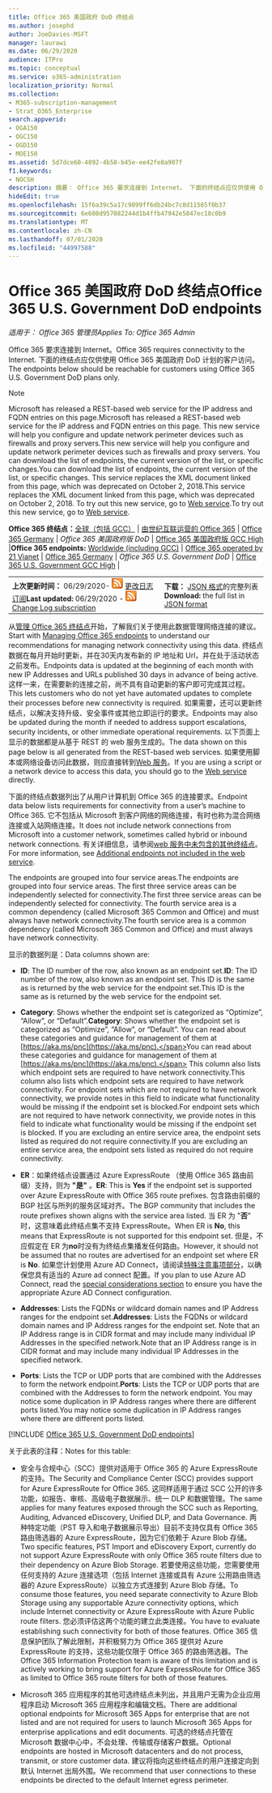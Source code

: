 ```yaml
---
title: Office 365 美国政府 DoD 终结点
ms.author: josephd
author: JoeDavies-MSFT
manager: laurawi
ms.date: 06/29/2020
audience: ITPro
ms.topic: conceptual
ms.service: o365-administration
localization_priority: Normal
ms.collection:
- M365-subscription-management
- Strat_O365_Enterprise
search.appverid:
- OGA150
- OGC150
- OGD150
- MOE150
ms.assetid: 5d7dce60-4892-4b58-b45e-ee42fe8a907f
f1.keywords:
- NOCSH
description: 摘要： Office 365 要求连接到 Internet。 下面的终结点应仅供使用 Office 365 美国政府 DoD 计划的客户访问。
hideEdit: true
ms.openlocfilehash: 15f6a39c5a17c9899ff6db24bc7c8d11565f0b37
ms.sourcegitcommit: 6e608d957082244d1b4ffb47942e5847ec18c0b9
ms.translationtype: MT
ms.contentlocale: zh-CN
ms.lasthandoff: 07/01/2020
ms.locfileid: "44997588"
---
```

# <a name="office-365-us-government-dod-endpoints"></a><span data-ttu-id="f3ae6-104">Office 365 美国政府 DoD 终结点</span><span class="sxs-lookup"><span data-stu-id="f3ae6-104">Office 365 U.S. Government DoD endpoints</span></span>

<span data-ttu-id="f3ae6-105">*适用于： Office 365 管理员*</span><span class="sxs-lookup"><span data-stu-id="f3ae6-105">*Applies To: Office 365 Admin*</span></span>

 <span data-ttu-id="f3ae6-106">Office 365 要求连接到 Internet。</span><span class="sxs-lookup"><span data-stu-id="f3ae6-106">Office 365 requires connectivity to the Internet.</span></span> <span data-ttu-id="f3ae6-107">下面的终结点应仅供使用 Office 365 美国政府 DoD 计划的客户访问。</span><span class="sxs-lookup"><span data-stu-id="f3ae6-107">The endpoints below should be reachable for customers using Office 365 U.S. Government DoD plans only.</span></span>
  
> [!NOTE]
> <span data-ttu-id="f3ae6-108">Microsoft has released a REST-based web service for the IP address and FQDN entries on this page.</span><span class="sxs-lookup"><span data-stu-id="f3ae6-108">Microsoft has released a REST-based web service for the IP address and FQDN entries on this page.</span></span> <span data-ttu-id="f3ae6-109">This new service will help you configure and update network perimeter devices such as firewalls and proxy servers.</span><span class="sxs-lookup"><span data-stu-id="f3ae6-109">This new service will help you configure and update network perimeter devices such as firewalls and proxy servers.</span></span> <span data-ttu-id="f3ae6-110">You can download the list of endpoints, the current version of the list, or specific changes.</span><span class="sxs-lookup"><span data-stu-id="f3ae6-110">You can download the list of endpoints, the current version of the list, or specific changes.</span></span> <span data-ttu-id="f3ae6-111">This service replaces the XML document linked from this page, which was deprecated on October 2, 2018.</span><span class="sxs-lookup"><span data-stu-id="f3ae6-111">This service replaces the XML document linked from this page, which was deprecated on October 2, 2018.</span></span> <span data-ttu-id="f3ae6-112">To try out this new service, go to [Web service](office-365-ip-web-service.md).</span><span class="sxs-lookup"><span data-stu-id="f3ae6-112">To try out this new service, go to [Web service](office-365-ip-web-service.md).</span></span>
  
 <span data-ttu-id="f3ae6-113">**Office 365 终结点：**[全球（包括 GCC）](urls-and-ip-address-ranges.md) | [由世纪互联运营的 Office 365](urls-and-ip-address-ranges-21vianet.md)  | [Office 365 Germany](office-365-germany-endpoints.md) | *Office 365 美国政府版 DoD* | [Office 365 美国政府版 GCC High](office-365-u-s-government-gcc-high-endpoints.md) |</span><span class="sxs-lookup"><span data-stu-id="f3ae6-113">**Office 365 endpoints:** [Worldwide (including GCC)](urls-and-ip-address-ranges.md) | [Office 365 operated by 21 Vianet](urls-and-ip-address-ranges-21vianet.md)  | [Office 365 Germany](office-365-germany-endpoints.md) | *Office 365 U.S. Government DoD* | [Office 365 U.S. Government GCC High](office-365-u-s-government-gcc-high-endpoints.md) |</span></span>
  
|||
|:-----|:-----|
|<span data-ttu-id="f3ae6-114">**上次更新时间：** 06/29/2020- ![ RSS ](media/5dc6bb29-25db-4f44-9580-77c735492c4b.png) [更改日志订阅](https://endpoints.office.com/version/USGOVDoD?allversions=true&format=rss&clientrequestid=b10c5ed1-bad1-445f-b386-b919946339a7)</span><span class="sxs-lookup"><span data-stu-id="f3ae6-114">**Last updated:** 06/29/2020 - ![RSS](media/5dc6bb29-25db-4f44-9580-77c735492c4b.png) [Change Log subscription](https://endpoints.office.com/version/USGOVDoD?allversions=true&format=rss&clientrequestid=b10c5ed1-bad1-445f-b386-b919946339a7)</span></span> <br/> |<span data-ttu-id="f3ae6-115">**下载：** [JSON 格式](https://endpoints.office.com/endpoints/USGOVDoD?clientrequestid=b10c5ed1-bad1-445f-b386-b919946339a7)的完整列表</span><span class="sxs-lookup"><span data-stu-id="f3ae6-115">**Download:** the full list in [JSON format](https://endpoints.office.com/endpoints/USGOVDoD?clientrequestid=b10c5ed1-bad1-445f-b386-b919946339a7)</span></span> <br/> |

 <span data-ttu-id="f3ae6-116">从[管理 Office 365 终结点](managing-office-365-endpoints.md)开始，了解我们关于使用此数据管理网络连接的建议。</span><span class="sxs-lookup"><span data-stu-id="f3ae6-116">Start with [Managing Office 365 endpoints](managing-office-365-endpoints.md) to understand our recommendations for managing network connectivity using this data.</span></span> <span data-ttu-id="f3ae6-117">终结点数据在每月开始时更新，并在30天内发布新的 IP 地址和 Url，并在处于活动状态之前发布。</span><span class="sxs-lookup"><span data-stu-id="f3ae6-117">Endpoints data is updated at the beginning of each month with new IP Addresses and URLs published 30 days in advance of being active.</span></span> <span data-ttu-id="f3ae6-118">这样一来，在需要新的连接之前，尚不具有自动更新的客户即可完成其过程。</span><span class="sxs-lookup"><span data-stu-id="f3ae6-118">This lets customers who do not yet have automated updates to complete their processes before new connectivity is required.</span></span> <span data-ttu-id="f3ae6-119">如果需要，还可以更新终结点，以解决支持升级、安全事件或其他立即运行的要求。</span><span class="sxs-lookup"><span data-stu-id="f3ae6-119">Endpoints may also be updated during the month if needed to address support escalations, security incidents, or other immediate operational requirements.</span></span> <span data-ttu-id="f3ae6-120">以下页面上显示的数据都是从基于 REST 的 web 服务生成的。</span><span class="sxs-lookup"><span data-stu-id="f3ae6-120">The data shown on this page below is all generated from the REST-based web services.</span></span> <span data-ttu-id="f3ae6-121">如果使用脚本或网络设备访问此数据，则应直接转到[Web 服务](office-365-ip-web-service.md)。</span><span class="sxs-lookup"><span data-stu-id="f3ae6-121">If you are using a script or a network device to access this data, you should go to the [Web service](office-365-ip-web-service.md) directly.</span></span>

<span data-ttu-id="f3ae6-122">下面的终结点数据列出了从用户计算机到 Office 365 的连接要求。</span><span class="sxs-lookup"><span data-stu-id="f3ae6-122">Endpoint data below lists requirements for connectivity from a user’s machine to Office 365.</span></span> <span data-ttu-id="f3ae6-123">它不包括从 Microsoft 到客户网络的网络连接，有时也称为混合网络连接或入站网络连接。</span><span class="sxs-lookup"><span data-stu-id="f3ae6-123">It does not include network connections from Microsoft into a customer network, sometimes called hybrid or inbound network connections.</span></span> <span data-ttu-id="f3ae6-124">有关详细信息，请参阅[web 服务中未包含的其他终结点](additional-office365-ip-addresses-and-urls.md)。</span><span class="sxs-lookup"><span data-stu-id="f3ae6-124">For more information, see [Additional endpoints not included in the web service](additional-office365-ip-addresses-and-urls.md).</span></span> 

<span data-ttu-id="f3ae6-125">The endpoints are grouped into four service areas.</span><span class="sxs-lookup"><span data-stu-id="f3ae6-125">The endpoints are grouped into four service areas.</span></span> <span data-ttu-id="f3ae6-126">The first three service areas can be independently selected for connectivity.</span><span class="sxs-lookup"><span data-stu-id="f3ae6-126">The first three service areas can be independently selected for connectivity.</span></span> <span data-ttu-id="f3ae6-127">The fourth service area is a common dependency (called Microsoft 365 Common and Office) and must always have network connectivity.</span><span class="sxs-lookup"><span data-stu-id="f3ae6-127">The fourth service area is a common dependency (called Microsoft 365 Common and Office) and must always have network connectivity.</span></span>

<span data-ttu-id="f3ae6-128">显示的数据列是：</span><span class="sxs-lookup"><span data-stu-id="f3ae6-128">Data columns shown are:</span></span>

- <span data-ttu-id="f3ae6-129">**ID**: The ID number of the row, also known as an endpoint set.</span><span class="sxs-lookup"><span data-stu-id="f3ae6-129">**ID**: The ID number of the row, also known as an endpoint set.</span></span> <span data-ttu-id="f3ae6-130">This ID is the same as is returned by the web service for the endpoint set.</span><span class="sxs-lookup"><span data-stu-id="f3ae6-130">This ID is the same as is returned by the web service for the endpoint set.</span></span>

- <span data-ttu-id="f3ae6-131">**Category**: Shows whether the endpoint set is categorized as “Optimize”, “Allow”, or “Default”.</span><span class="sxs-lookup"><span data-stu-id="f3ae6-131">**Category**: Shows whether the endpoint set is categorized as “Optimize”, “Allow”, or “Default”.</span></span> <span data-ttu-id="f3ae6-132">You can read about these categories and guidance for management of them at [https://aka.ms/pnc](https://aka.ms/pnc).</span><span class="sxs-lookup"><span data-stu-id="f3ae6-132">You can read about these categories and guidance for management of them at [https://aka.ms/pnc](https://aka.ms/pnc).</span></span> <span data-ttu-id="f3ae6-133">This column also lists which endpoint sets are required to have network connectivity.</span><span class="sxs-lookup"><span data-stu-id="f3ae6-133">This column also lists which endpoint sets are required to have network connectivity.</span></span> <span data-ttu-id="f3ae6-134">For endpoint sets which are not required to have network connectivity, we provide notes in this field to indicate what functionality would be missing if the endpoint set is blocked.</span><span class="sxs-lookup"><span data-stu-id="f3ae6-134">For endpoint sets which are not required to have network connectivity, we provide notes in this field to indicate what functionality would be missing if the endpoint set is blocked.</span></span> <span data-ttu-id="f3ae6-135">If you are excluding an entire service area, the endpoint sets listed as required do not require connectivity.</span><span class="sxs-lookup"><span data-stu-id="f3ae6-135">If you are excluding an entire service area, the endpoint sets listed as required do not require connectivity.</span></span>

- <span data-ttu-id="f3ae6-136">**ER**：如果终结点设置通过 Azure ExpressRoute （使用 Office 365 路由前缀）支持，则为 **"是"** 。</span><span class="sxs-lookup"><span data-stu-id="f3ae6-136">**ER**: This is **Yes** if the endpoint set is supported over Azure ExpressRoute with Office 365 route prefixes.</span></span> <span data-ttu-id="f3ae6-137">包含路由前缀的 BGP 社区与所列的服务区域对齐。</span><span class="sxs-lookup"><span data-stu-id="f3ae6-137">The BGP community that includes the route prefixes shown aligns with the service area listed.</span></span> <span data-ttu-id="f3ae6-138">当 ER 为 "**否**" 时，这意味着此终结点集不支持 ExpressRoute。</span><span class="sxs-lookup"><span data-stu-id="f3ae6-138">When ER is **No**, this means that ExpressRoute is not supported for this endpoint set.</span></span> <span data-ttu-id="f3ae6-139">但是，不应假定在 ER 为**no**时没有为终结点集播发任何路由。</span><span class="sxs-lookup"><span data-stu-id="f3ae6-139">However, it should not be assumed that no routes are advertised for an endpoint set where ER is **No**.</span></span> <span data-ttu-id="f3ae6-140">如果您计划使用 Azure AD Connect，请阅读[特殊注意事项部分](https://docs.microsoft.com/azure/active-directory/hybrid/reference-connect-instances#microsoft-azure-government)，以确保您具有适当的 Azure ad connect 配置。</span><span class="sxs-lookup"><span data-stu-id="f3ae6-140">If you plan to use Azure AD Connect, read the [special considerations section](https://docs.microsoft.com/azure/active-directory/hybrid/reference-connect-instances#microsoft-azure-government) to ensure you have the appropriate Azure AD Connect configuration.</span></span>

- <span data-ttu-id="f3ae6-141">**Addresses**: Lists the FQDNs or wildcard domain names and IP Address ranges for the endpoint set.</span><span class="sxs-lookup"><span data-stu-id="f3ae6-141">**Addresses**: Lists the FQDNs or wildcard domain names and IP Address ranges for the endpoint set.</span></span> <span data-ttu-id="f3ae6-142">Note that an IP Address range is in CIDR format and may include many individual IP Addresses in the specified network.</span><span class="sxs-lookup"><span data-stu-id="f3ae6-142">Note that an IP Address range is in CIDR format and may include many individual IP Addresses in the specified network.</span></span>
 
- <span data-ttu-id="f3ae6-143">**Ports**: Lists the TCP or UDP ports that are combined with the Addresses to form the network endpoint.</span><span class="sxs-lookup"><span data-stu-id="f3ae6-143">**Ports**: Lists the TCP or UDP ports that are combined with the Addresses to form the network endpoint.</span></span> <span data-ttu-id="f3ae6-144">You may notice some duplication in IP Address ranges where there are different ports listed.</span><span class="sxs-lookup"><span data-stu-id="f3ae6-144">You may notice some duplication in IP Address ranges where there are different ports listed.</span></span>
 
[!INCLUDE [Office 365 U.S. Government DoD endpoints](./includes/office-365-u.s.-government-dod-endpoints.md)]
  
<span data-ttu-id="f3ae6-145">关于此表的注释：</span><span class="sxs-lookup"><span data-stu-id="f3ae6-145">Notes for this table:</span></span>

- <span data-ttu-id="f3ae6-146">安全与合规中心（SCC）提供对适用于 Office 365 的 Azure ExpressRoute 的支持。</span><span class="sxs-lookup"><span data-stu-id="f3ae6-146">The Security and Compliance Center (SCC) provides support for Azure ExpressRoute for Office 365.</span></span> <span data-ttu-id="f3ae6-147">这同样适用于通过 SCC 公开的许多功能，如报告、审核、高级电子数据展示、统一 DLP 和数据管理。</span><span class="sxs-lookup"><span data-stu-id="f3ae6-147">The same applies for many features exposed through the SCC such as Reporting, Auditing, Advanced eDiscovery, Unified DLP, and Data Governance.</span></span> <span data-ttu-id="f3ae6-148">两种特定功能（PST 导入和电子数据展示导出）目前不支持仅具有 Office 365 路由筛选器的 Azure ExpressRoute，因为它们依赖于 Azure Blob 存储。</span><span class="sxs-lookup"><span data-stu-id="f3ae6-148">Two specific features, PST Import and eDiscovery Export, currently do not support Azure ExpressRoute with only Office 365 route filters due to their dependency on Azure Blob Storage.</span></span> <span data-ttu-id="f3ae6-149">若要使用这些功能，您需要使用任何支持的 Azure 连接选项（包括 Internet 连接或具有 Azure 公用路由筛选器的 Azure ExpressRoute）以独立方式连接到 Azure Blob 存储。</span><span class="sxs-lookup"><span data-stu-id="f3ae6-149">To consume those features, you need separate connectivity to Azure Blob Storage using any supportable Azure connectivity options, which include Internet connectivity or Azure ExpressRoute with Azure Public route filters.</span></span> <span data-ttu-id="f3ae6-150">您必须评估这两个功能的建立此类连接。</span><span class="sxs-lookup"><span data-stu-id="f3ae6-150">You have to evaluate establishing such connectivity for both of those features.</span></span> <span data-ttu-id="f3ae6-151">Office 365 信息保护团队了解此限制，并积极努力为 Office 365 提供对 Azure ExpressRoute 的支持，这些功能仅限于 Office 365 的路由筛选器。</span><span class="sxs-lookup"><span data-stu-id="f3ae6-151">The Office 365 Information Protection team is aware of this limitation and is actively working to bring support for Azure ExpressRoute for Office 365 as limited to Office 365 route filters for both of those features.</span></span>

- <span data-ttu-id="f3ae6-152">Microsoft 365 应用程序的其他可选终结点未列出，并且用户无需为企业应用程序启动 Microsoft 365 应用程序和编辑文档。</span><span class="sxs-lookup"><span data-stu-id="f3ae6-152">There are additional optional endpoints for Microsoft 365 Apps for enterprise that are not listed and are not required for users to launch Microsoft 365 Apps for enterprise applications and edit documents.</span></span> <span data-ttu-id="f3ae6-153">可选的终结点托管在 Microsoft 数据中心中，不会处理、传输或存储客户数据。</span><span class="sxs-lookup"><span data-stu-id="f3ae6-153">Optional endpoints are hosted in Microsoft datacenters and do not process, transmit, or store customer data.</span></span> <span data-ttu-id="f3ae6-154">建议将指向这些终结点的用户连接定向到默认 Internet 出局外围。</span><span class="sxs-lookup"><span data-stu-id="f3ae6-154">We recommend that user connections to these endpoints be directed to the default Internet egress perimeter.</span></span>
